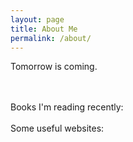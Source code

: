 ```yaml
---
layout: page
title: About Me
permalink: /about/
---
```


Tomorrow is coming. 

<br>
<br>
Books I'm reading recently:
<br>
<br>
Some useful websites:
<br>
<br>
